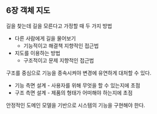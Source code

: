 ## 6장 객체 지도
길을 찾는데 길을 모른다고 가정할 때 두 가지 방법
- 다른 사람에게 길을 물어보기
    - 기능적이고 해결책 지향적인 접근법
- 지도를 이용하는 방법
    - 구조적이고 문제 지향적인 접근법

구조를 중심으로 기능을 종속시켜야 변경에 유연하게 대처할 수 있다.

- 기능 측면 설계 - 사용자를 위해 무엇을 할 수 있는지에 초점
- 구조 측면 설계 - 제품의 형태가 어떠해야 하는지에 초점

안정적인 도메인 모델을 기반으로 시스템의 기능을 구현해야 한다.